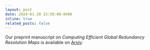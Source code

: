 ```yaml
---
layout: post
date: 2024-01-20 15:59:00-0400
inline: true
related_posts: false
---
```

Our preprint manuscript on *Computing Efficient Global Redundancy Resolution Maps* is available on [Arxiv](https://arxiv.org/abs/2405.13770): 
